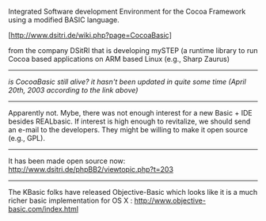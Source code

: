 Integrated Software development Environment for the Cocoa Framework using a modified BASIC language.    

[http://www.dsitri.de/wiki.php?page=CocoaBasic]

from the company DSitRI that is developing mySTEP (a runtime library to run Cocoa based applications on ARM based Linux (e.g., Sharp Zaurus) 

----

*is CocoaBasic still alive? it hasn't been updated in quite some time (April 20th, 2003 according to the link above)*

----

Apparently not. Mybe, there was not enough interest for a new Basic + IDE besides REALbasic. If interest is high enough to revitalize, we should send an e-mail to the developers. They might be willing to make it open source (e.g., GPL).

----

It has been made open source now: http://www.dsitri.de/phpBB2/viewtopic.php?t=203

----

The KBasic folks have released Objective-Basic which looks like it is a much richer basic implementation for OS X : http://www.objective-basic.com/index.html
